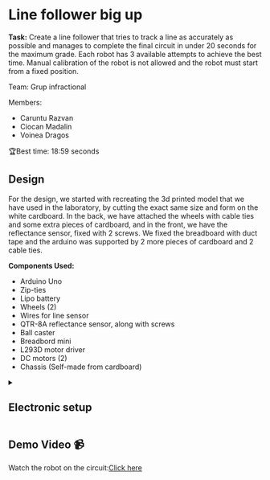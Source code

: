 # Line follower big up
<p><strong>Task:</strong> Create a line follower that tries to track a line as accurately as possible and manages to complete the final circuit in under 20 seconds for the maximum grade. Each robot has 3 available attempts to achieve the best time. Manual calibration of the robot is not allowed and the robot must start from a fixed position.<p>
<p>Team: Grup infractional</p>
<p>Members:
<ul>
      <li>Caruntu Razvan</li>
      <li>Ciocan Madalin</li>
      <li>Voinea Dragos</li>
</ul>
</p>
<p>🏆Best time: 18:59 seconds </p>
      
<h2><strong>Design</strong></h2>
<p>For the design, we started with recreating the 3d printed model that we have used in the laboratory, by cutting the exact same size and form on the white cardboard. In the back, we have attached the wheels with cable ties and some extra pieces of cardboard, and in the front, we have the reflectance sensor, fixed with 2 screws. We fixed the breadboard with duct tape and the arduino was supported by 2 more pieces of cardboard and 2 cable ties.</p>

<p>
    <strong>Components Used:</strong>
    <ul>
      <li>Arduino Uno</li>
      <li>Zip-ties</li>
      <li>Lipo battery</li>
      <li>Wheels (2)</li>
      <li>Wires for line sensor</li>
      <li>QTR-8A reflectance sensor, along with screws</li>
      <li>Ball caster</li>
      <li>Breadbord mini</li>
      <li>L293D motor driver</li>
      <li>DC motors (2)</li>
      <li>Chassis (Self-made from cardboard)</li>
    </ul>
  </p>
<details>
      <summary><h2><strong>Electronic setup</strong></h2></summary>
      <h3>Motors and sensor connection</h3>
      <p><img src="https://github.com/CaruntuRazvan/Line-follower/assets/115624498/31d713bb-cba2-45f1-98b4-f8d1b22f954d" alt="Text alternativ al imaginii" height="500" width="600"></p>
      <h3><strong>Setup photos</strong></h3>
      <p><img src="https://github.com/CaruntuRazvan/Line-follower/assets/115624498/0ff73e0e-e02c-4f3c-b1c2-fa501e94cc3e" alt="Text alternativ al imaginii" height="500" width="650"></p>
      <p><img src="https://github.com/CaruntuRazvan/Line-follower/assets/115624498/2e4836fe-5abe-4dd7-86df-7cc927a2f116" alt="Text alternativ al imaginii" height="500" width="650"></p>
    
</details>
<h2><strong>Demo Video 📹</strong></h2>
<p> Watch the robot on the circuit:<a href="https://www.youtube.com/watch?v=E2ecTFYbu4s" target="_blank">Click here</a></p>

